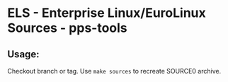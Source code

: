 # ELS - Enterprise Linux/EuroLinux Sources - pps-tools
 
## Usage:
  Checkout branch or tag. Use `make sources` to recreate  SOURCE0 archive.
